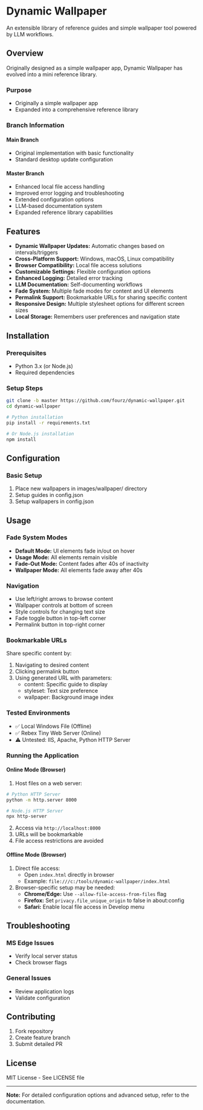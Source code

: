 # Dynamic Wallpaper

An extensible library of reference guides and simple wallpaper tool powered by LLM workflows.

## Overview

Originally designed as a simple wallpaper app, Dynamic Wallpaper has evolved into a mini reference library.

### Purpose
- Originally a simple wallpaper app
- Expanded into a comprehensive reference library

### Branch Information

#### Main Branch
- Original implementation with basic functionality
- Standard desktop update configuration

#### Master Branch
- Enhanced local file access handling
- Improved error logging and troubleshooting
- Extended configuration options
- LLM-based documentation system
- Expanded reference library capabilities

## Features

- **Dynamic Wallpaper Updates:** Automatic changes based on intervals/triggers
- **Cross-Platform Support:** Windows, macOS, Linux compatibility
- **Browser Compatibility:** Local file access solutions
- **Customizable Settings:** Flexible configuration options
- **Enhanced Logging:** Detailed error tracking
- **LLM Documentation:** Self-documenting workflows
- **Fade System:** Multiple fade modes for content and UI elements
- **Permalink Support:** Bookmarkable URLs for sharing specific content
- **Responsive Design:** Multiple stylesheet options for different screen sizes
- **Local Storage:** Remembers user preferences and navigation state

## Installation

### Prerequisites
- Python 3.x (or Node.js)
- Required dependencies

### Setup Steps
```bash
git clone -b master https://github.com/fourz/dynamic-wallpaper.git
cd dynamic-wallpaper

# Python installation
pip install -r requirements.txt

# Or Node.js installation
npm install
```

## Configuration

### Basic Setup
1. Place new wallpapers in images/wallpaper/ directory
2. Setup guides in config.json
3. Setup wallpapers in config.json

## Usage

### Fade System Modes
- **Default Mode:** UI elements fade in/out on hover
- **Usage Mode:** All elements remain visible
- **Fade-Out Mode:** Content fades after 40s of inactivity
- **Wallpaper Mode:** All elements fade away after 40s

### Navigation
- Use left/right arrows to browse content
- Wallpaper controls at bottom of screen
- Style controls for changing text size
- Fade toggle button in top-left corner
- Permalink button in top-right corner

### Bookmarkable URLs
Share specific content by:
1. Navigating to desired content
2. Clicking permalink button
3. Using generated URL with parameters:
   - content: Specific guide to display
   - styleset: Text size preference
   - wallpaper: Background image index

### Tested Environments
- ✅ Local Windows File (Offline)
- ✅ Rebex Tiny Web Server (Online)
- ⚠️ Untested: IIS, Apache, Python HTTP Server

### Running the Application

#### Online Mode (Browser)
1. Host files on a web server:
```bash
# Python HTTP Server
python -m http.server 8000

# Node.js HTTP Server
npx http-server
```
2. Access via `http://localhost:8000`
3. URLs will be bookmarkable
4. File access restrictions are avoided

#### Offline Mode (Browser)
1. Direct file access:
   - Open `index.html` directly in browser
   - Example: `file:///c:/tools/dynamic-wallpaper/index.html`
2. Browser-specific setup may be needed:
   - **Chrome/Edge:** Use `--allow-file-access-from-files` flag
   - **Firefox:** Set `privacy.file_unique_origin` to false in about:config
   - **Safari:** Enable local file access in Develop menu

## Troubleshooting

### MS Edge Issues
- Verify local server status
- Check browser flags

### General Issues
- Review application logs
- Validate configuration

## Contributing

1. Fork repository
2. Create feature branch
3. Submit detailed PR

## License

MIT License - See LICENSE file

---

**Note:** For detailed configuration options and advanced setup, refer to the documentation.

